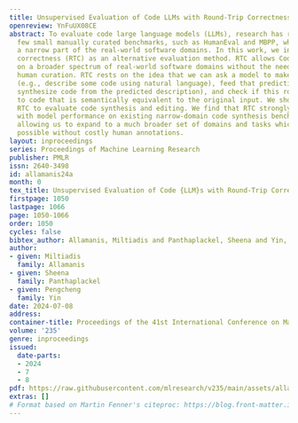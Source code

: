 ```yaml
---
title: Unsupervised Evaluation of Code LLMs with Round-Trip Correctness
openreview: YnFuUX08CE
abstract: To evaluate code large language models (LLMs), research has relied on a
  few small manually curated benchmarks, such as HumanEval and MBPP, which represent
  a narrow part of the real-world software domains. In this work, we introduce round-trip
  correctness (RTC) as an alternative evaluation method. RTC allows Code LLM evaluation
  on a broader spectrum of real-world software domains without the need for costly
  human curation. RTC rests on the idea that we can ask a model to make a prediction
  (e.g., describe some code using natural language), feed that prediction back (e.g.,
  synthesize code from the predicted description), and check if this round-trip leads
  to code that is semantically equivalent to the original input. We show how to employ
  RTC to evaluate code synthesis and editing. We find that RTC strongly correlates
  with model performance on existing narrow-domain code synthesis benchmarks while
  allowing us to expand to a much broader set of domains and tasks which was not previously
  possible without costly human annotations.
layout: inproceedings
series: Proceedings of Machine Learning Research
publisher: PMLR
issn: 2640-3498
id: allamanis24a
month: 0
tex_title: Unsupervised Evaluation of Code {LLM}s with Round-Trip Correctness
firstpage: 1050
lastpage: 1066
page: 1050-1066
order: 1050
cycles: false
bibtex_author: Allamanis, Miltiadis and Panthaplackel, Sheena and Yin, Pengcheng
author:
- given: Miltiadis
  family: Allamanis
- given: Sheena
  family: Panthaplackel
- given: Pengcheng
  family: Yin
date: 2024-07-08
address:
container-title: Proceedings of the 41st International Conference on Machine Learning
volume: '235'
genre: inproceedings
issued:
  date-parts:
  - 2024
  - 7
  - 8
pdf: https://raw.githubusercontent.com/mlresearch/v235/main/assets/allamanis24a/allamanis24a.pdf
extras: []
# Format based on Martin Fenner's citeproc: https://blog.front-matter.io/posts/citeproc-yaml-for-bibliographies/
---
```

